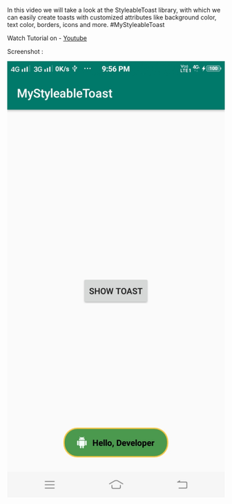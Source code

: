 
In this video we will take a look at the StyleableToast library, with which we can easily create toasts with customized attributes like background color, text color, borders, icons and more.
#MyStyleableToast

Watch Tutorial on -
[Youtube](https://youtu.be/Qbr8ykIff14)


Screenshot :

![GitHub Logo](toast_screen.jpg)
